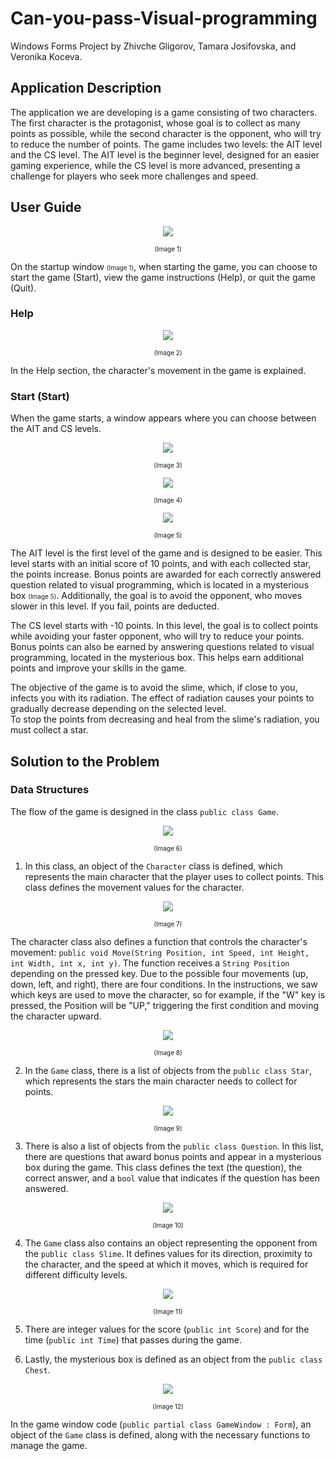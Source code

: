 

# Can-you-pass-Visual-programming  
Windows Forms Project by Zhivche Gligorov, Tamara Josifovska, and Veronika Koceva.

## Application Description  
The application we are developing is a game consisting of two characters. The first character is the protagonist, whose goal is to collect as many points as possible, while the second character is the opponent, who will try to reduce the number of points. The game includes two levels: the AIT level and the CS level. The AIT level is the beginner level, designed for an easier gaming experience, while the CS level is more advanced, presenting a challenge for players who seek more challenges and speed.

## User Guide  

<p align="center">  
  <img src="./CYPVP/assets/ReadMe_images/start_menu.png" />  
</p>  
<p align="center" style="font-size: 10px"> (Image 1)</p>

On the startup window <span style="font-size: 10px"> (Image 1)</span>, when starting the game, you can choose to start the game (Start), view the game instructions (Help), or quit the game (Quit).

### Help  

<p align="center">  
  <img src="./CYPVP/assets/ReadMe_images/help_menu.png" />  
</p>  
<p align="center" style="font-size: 10px"> (Image 2)</p>

In the Help section, the character's movement in the game is explained.

### Start (Start)  

When the game starts, a window appears where you can choose between the AIT and CS levels.

<p align="center">  
  <img src="./CYPVP/assets/ReadMe_images/class_menu.png" />  
</p>  
<p align="center" style="font-size: 10px"> (Image 3)</p>

<p align="center">  
  <img src="./CYPVP/assets/ReadMe_images/game_window.png" />  
</p>  
<p align="center" style="font-size: 10px"> (Image 4)</p>  

<p align="center">  
  <img src="./CYPVP/assets/ReadMe_images/chest.png" />  
</p>  
<p style="font-size: 10px" align="center"> (Image 5)</p>

The AIT level is the first level of the game and is designed to be easier. This level starts with an initial score of 10 points, and with each collected star, the points increase. Bonus points are awarded for each correctly answered question related to visual programming, which is located in a mysterious box <span style="font-size: 10px"> (Image 5)</span>. Additionally, the goal is to avoid the opponent, who moves slower in this level. If you fail, points are deducted.

The CS level starts with -10 points. In this level, the goal is to collect points while avoiding your faster opponent, who will try to reduce your points. Bonus points can also be earned by answering questions related to visual programming, located in the mysterious box. This helps earn additional points and improve your skills in the game.

The objective of the game is to avoid the slime, which, if close to you, infects you with its radiation. The effect of radiation causes your points to gradually decrease depending on the selected level.  
To stop the points from decreasing and heal from the slime's radiation, you must collect a star.

## Solution to the Problem  

### Data Structures  

The flow of the game is designed in the class `public class Game`.

<p align="center" height="375px" width="410px">  
  <img src="./CYPVP/assets/ReadMe_images/class-game.jpg" />  
</p>  
<p style="font-size: 10px" align="center"> (Image 6)</p>

1. In this class, an object of the `Character` class is defined, which represents the main character that the player uses to collect points. This class defines the movement values for the character.

<p align="center" height="375px" width="410px">  
  <img src="./CYPVP/assets/ReadMe_images/character-class.jpg" />  
</p>  
<p style="font-size: 10px" align="center"> (Image 7)</p>

The character class also defines a function that controls the character's movement: `public void Move(String Position, int Speed, int Height, int Width, int x, int y)`. The function receives a `String Position` depending on the pressed key. Due to the possible four movements (up, down, left, and right), there are four conditions. In the instructions, we saw which keys are used to move the character, so for example, if the "W" key is pressed, the Position will be "UP," triggering the first condition and moving the character upward.

<p align="center" height="375px" width="410px">  
  <img src="./CYPVP/assets/ReadMe_images/function-move.png" />  
</p>  
<p style="font-size: 10px" align="center"> (Image 8)</p>

2. In the `Game` class, there is a list of objects from the `public class Star`, which represents the stars the main character needs to collect for points.

<p align="center" height="375px" width="410px">  
  <img src="./CYPVP/assets/ReadMe_images/class-star.png" />  
</p>  
<p style="font-size: 10px" align="center"> (Image 9)</p>

3. There is also a list of objects from the `public class Question`. In this list, there are questions that award bonus points and appear in a mysterious box during the game. This class defines the text (the question), the correct answer, and a `bool` value that indicates if the question has been answered.

<p align="center" height="375px" width="410px">  
  <img src="./CYPVP/assets/ReadMe_images/question-class.png" />  
</p>  
<p style="font-size: 10px" align="center"> (Image 10)</p>

4. The `Game` class also contains an object representing the opponent from the `public class Slime`. It defines values for its direction, proximity to the character, and the speed at which it moves, which is required for different difficulty levels.

<p align="center" height="375px" width="410px">  
  <img src="./CYPVP/assets/ReadMe_images/slime-class.png" />  
</p>  
<p style="font-size: 10px" align="center"> (Image 11)</p>

5. There are integer values for the score (`public int Score`) and for the time (`public int Time`) that passes during the game.

6. Lastly, the mysterious box is defined as an object from the `public class Chest`.

<p align="center" height="375px" width="410px">  
  <img src="./CYPVP/assets/ReadMe_images/chest-class.png" />  
</p>  
<p style="font-size: 10px" align="center"> (Image 12)</p>

In the game window code (`public partial class GameWindow : Form`), an object of the `Game` class is defined, along with the necessary functions to manage the game.

